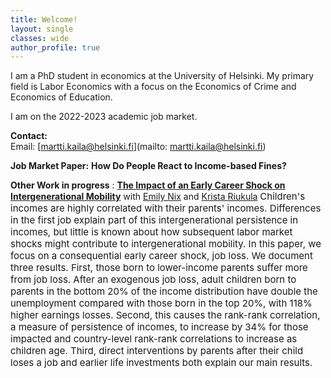 ```yaml
---
title: Welcome!
layout: single
classes: wide
author_profile: true
---
```

I am a PhD student in economics at the University of Helsinki. My primary field is Labor Economics with a focus on the Economics of Crime and Economics of Education.  

I am on the 2022-2023 academic job market.


**Contact:**  
Email: [martti.kaila@helsinki.fi](mailto: martti.kaila@helsinki.fi)


**Job Market Paper:**
**How Do People React to Income-based Fines?**

**Other Work in progress** :
[**The Impact of an Early Career Shock on Intergenerational Mobility**](/assets/docs/Early_Career_Shocks_Intergen_Mobility_062022) with [Emily Nix](https://sites.google.com/site/emilyenix/) and [Krista Riukula](https://sites.google.com/view/kristariukula/)
<span style="font-size:15px">
  Children's incomes are highly correlated with their parents' incomes. Differences in the first job explain part of this intergenerational persistence in incomes, but little is known about how subsequent labor market shocks might contribute to intergenerational mobility. In this paper, we focus on a consequential early career shock, job loss. We document three results. First, those born to lower-income parents suffer more from job loss. After an exogenous job loss, adult children born to parents in the bottom 20% of the income distribution have double the unemployment compared with those born in the top 20%, with 118% higher earnings losses. Second, this causes the rank-rank correlation, a measure of persistence of incomes, to increase by 34% for those impacted and country-level rank-rank correlations to increase as children age. Third, direct interventions by parents after their child loses a job and earlier life investments both explain our main results.
</span>
